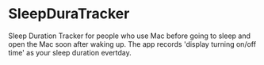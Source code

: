 # SleepDuraTracker
Sleep Duration Tracker for people who use Mac before going to sleep and open the Mac soon after waking up. The app records 'display turning on/off time' as your sleep duration evertday.
